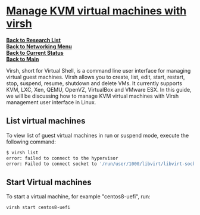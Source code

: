 # **[Manage KVM virtual machines with virsh](https://ostechnix.com/manage-kvm-virtual-machines-with-virsh-program/)**

**[Back to Research List](../../../research_list.md)**\
**[Back to Networking Menu](../networking_menu.md)**\
**[Back to Current Status](../../../../development/status/weekly/current_status.md)**\
**[Back to Main](../../../../README.md)**

Virsh, short for Virtual Shell, is a command line user interface for managing virtual guest machines. Virsh allows you to create, list, edit, start, restart, stop, suspend, resume, shutdown and delete VMs. It currently supports KVM, LXC, Xen, QEMU, OpenVZ, VirtualBox and VMware ESX. In this guide, we will be discussing how to manage KVM virtual machines with Virsh management user interface in Linux.

## List virtual machines

To view list of guest virtual machines in run or suspend mode, execute the following command:

```bash
$ virsh list
error: failed to connect to the hypervisor
error: Failed to connect socket to '/run/user/1000/libvirt/libvirt-sock': No such file or directory

```

## Start Virtual machines

To start a virtual machine, for example "centos8-uefi", run:

```bash
virsh start centos8-uefi
```
